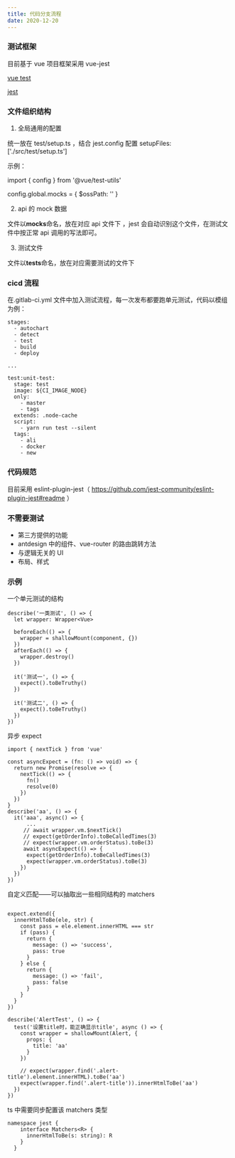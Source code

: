 ```yaml
---
title: 代码分支流程
date: 2020-12-20
---
```


### 测试框架

目前基于 vue 项目框架采用 vue-jest

[vue test](https://next.vue-test-utils.vuejs.org/installation/)

[jest](https://jestjs.io/docs/api)

### 文件组织结构

1. 全局通用的配置

统一放在 test/setup.ts ，结合 jest.config 配置 setupFiles: ['./src/test/setup.ts']

示例：

import { config } from '@vue/test-utils'

config.global.mocks = {
$ossPath: ''
}

2. api 的 mock 数据

文件以**mocks**命名，放在对应 api 文件下 ，jest 会自动识别这个文件，在测试文件中按正常 api 调用的写法即可。

3. 测试文件

文件以**tests**命名，放在对应需要测试的文件下

### cicd 流程

在.gitlab-ci.yml 文件中加入测试流程，每一次发布都要跑单元测试，代码以模组为例：

```
stages:
  - autochart
  - detect
  - test
  - build
  - deploy

...

test:unit-test:
  stage: test
  image: ${CI_IMAGE_NODE}
  only:
    - master
    - tags
  extends: .node-cache
  script:
    - yarn run test --silent
  tags:
    - ali
    - docker
    - new
```

### 代码规范

目前采用 eslint-plugin-jest（ https://github.com/jest-community/eslint-plugin-jest#readme ）

### 不需要测试

- 第三方提供的功能
- antdesign 中的组件、vue-router 的路由跳转方法
- 与逻辑无关的 UI
- 布局、样式

### 示例

一个单元测试的结构

```
describe('一类测试', () => {
  let wrapper: Wrapper<Vue>

  beforeEach(() => {
    wrapper = shallowMount(component, {})
  })
  afterEach(() => {
    wrapper.destroy()
  })

  it('测试一', () => {
    expect().toBeTruthy()
  })

  it('测试二', () => {
    expect().toBeTruthy()
  })
})
```

异步 expect

```
import { nextTick } from 'vue'

const asyncExpect = (fn: () => void) => {
  return new Promise(resolve => {
    nextTick(() => {
      fn()
      resolve(0)
    })
  })
}
describe('aa', () => {
  it('aaa', async() => {
      ...
     // await wrapper.vm.$nextTick()
     // expect(getOrderInfo).toBeCalledTimes(3)
     // expect(wrapper.vm.orderStatus).toBe(3)
     await asyncExpect(() => {
      expect(getOrderInfo).toBeCalledTimes(3)
      expect(wrapper.vm.orderStatus).toBe(3)
    })
  })
})

```

自定义匹配——可以抽取出一些相同结构的 matchers

```

expect.extend({
  innerHtmlToBe(ele, str) {
    const pass = ele.element.innerHTML === str
    if (pass) {
      return {
        message: () => 'success',
        pass: true
      }
    } else {
      return {
        message: () => 'fail',
        pass: false
      }
    }
  }
})

describe('AlertTest', () => {
  test('设置title时，能正确显示title', async () => {
    const wrapper = shallowMount(Alert, {
      props: {
        title: 'aa'
      }
    })

    // expect(wrapper.find('.alert-title').element.innerHTML).toBe('aa')
    expect(wrapper.find('.alert-title')).innerHtmlToBe('aa')
  })
})
```

ts 中需要同步配置该 matchers 类型

```
namespace jest {
    interface Matchers<R> {
      innerHtmlToBe(s: string): R
    }
  }
```
